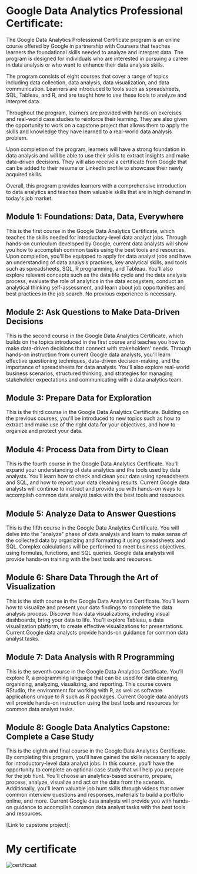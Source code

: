 # Google Data Analytics Professional Certificate:

The Google Data Analytics Professional Certificate program is an online course offered by Google in partnership with Coursera that teaches learners the foundational skills needed to analyze and interpret data. The program is designed for individuals who are interested in pursuing a career in data analysis or who want to enhance their data analysis skills.

The program consists of eight courses that cover a range of topics including data collection, data analysis, data visualization, and data communication. Learners are introduced to tools such as spreadsheets, SQL, Tableau, and R, and are taught how to use these tools to analyze and interpret data.

Throughout the program, learners are provided with hands-on exercises and real-world case studies to reinforce their learning. They are also given the opportunity to work on a capstone project that allows them to apply the skills and knowledge they have learned to a real-world data analysis problem.

Upon completion of the program, learners will have a strong foundation in data analysis and will be able to use their skills to extract insights and make data-driven decisions. They will also receive a certificate from Google that can be added to their resume or LinkedIn profile to showcase their newly acquired skills.

Overall, this program provides learners with a comprehensive introduction to data analytics and teaches them valuable skills that are in high demand in today's job market.

## Module 1: Foundations: Data, Data, Everywhere
This is the first course in the Google Data Analytics Certificate, which teaches the skills needed for introductory-level data analyst jobs. Through hands-on curriculum developed by Google, current data analysts will show you how to accomplish common tasks using the best tools and resources. Upon completion, you'll be equipped to apply for data analyst jobs and have an understanding of data analysis practices, key analytical skills, and tools such as spreadsheets, SQL, R programming, and Tableau. You'll also explore relevant concepts such as the data life cycle and the data analysis process, evaluate the role of analytics in the data ecosystem, conduct an analytical thinking self-assessment, and learn about job opportunities and best practices in the job search. No previous experience is necessary.

## Module 2: Ask Questions to Make Data-Driven Decisions
This is the second course in the Google Data Analytics Certificate, which builds on the topics introduced in the first course and teaches you how to make data-driven decisions that connect with stakeholders' needs. Through hands-on instruction from current Google data analysts, you'll learn effective questioning techniques, data-driven decision-making, and the importance of spreadsheets for data analysis. You'll also explore real-world business scenarios, structured thinking, and strategies for managing stakeholder expectations and communicating with a data analytics team.

## Module 3: Prepare Data for Exploration
This is the third course in the Google Data Analytics Certificate. Building on the previous courses, you'll be introduced to new topics such as how to extract and make use of the right data for your objectives, and how to organize and protect your data.

## Module 4: Process Data from Dirty to Clean
This is the fourth course in the Google Data Analytics Certificate. You'll expand your understanding of data analytics and the tools used by data analysts. You'll learn how to check and clean your data using spreadsheets and SQL, and how to report your data cleaning results. Current Google data analysts will continue to instruct and provide you with hands-on ways to accomplish common data analyst tasks with the best tools and resources.

## Module 5: Analyze Data to Answer Questions
This is the fifth course in the Google Data Analytics Certificate. You will delve into the "analyze" phase of data analysis and learn to make sense of the collected data by organizing and formatting it using spreadsheets and SQL. Complex calculations will be performed to meet business objectives, using formulas, functions, and SQL queries. Google data analysts will provide hands-on training with the best tools and resources.

## Module 6: Share Data Through the Art of Visualization
This is the sixth course in the Google Data Analytics Certificate. You’ll learn how to visualize and present your data findings to complete the data analysis process. Discover how data visualizations, including visual dashboards, bring your data to life. You’ll explore Tableau, a data visualization platform, to create effective visualizations for presentations. Current Google data analysts provide hands-on guidance for common data analyst tasks.

## Module 7: Data Analysis with R Programming
This is the seventh course in the Google Data Analytics Certificate. You’ll explore R, a programming language that can be used for data cleaning, organizing, analyzing, visualizing, and reporting. This course covers RStudio, the environment for working with R, as well as software applications unique to R such as R packages. Current Google data analysts will provide hands-on instruction using the best tools and resources for common data analyst tasks.

## Module 8: Google Data Analytics Capstone: Complete a Case Study
This is the eighth and final course in the Google Data Analytics Certificate. By completing this program, you'll have gained the skills necessary to apply for introductory-level data analyst jobs. In this course, you'll have the opportunity to complete an optional case study that will help you prepare for the job hunt. You'll choose an analytics-based scenario, prepare, process, analyze, visualize and act on the data from the scenario. Additionally, you'll learn valuable job hunt skills through videos that cover common interview questions and responses, materials to build a portfolio online, and more. Current Google data analysts will provide you with hands-on guidance to accomplish common data analyst tasks with the best tools and resources.

[Link to capstone project]:

# My certificate
![certificaat](https://user-images.githubusercontent.com/29818091/232312585-bacdc0df-a2df-477a-b388-c14d255c5aca.jpg)
